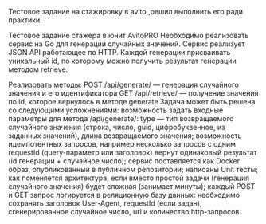 Тестовое задание на стажировку в avito ,решил выполнить его ради практики.


Тестовое задание стажера в юнит AvitoPRO
Необходимо реализовать сервис на Go для генерации случайных значений.
Сервис реализует JSON API работающее по HTTP. Каждой генерации присваивать уникальный id, по которому можно получить результат генерации методом retrieve.

Реализовать методы:
POST /api/generate/ — генерация случайного значения и его идентификатора
GET /api/retrieve/ — получение значения по id, которое вернулось в методе generate
Задача может быть решена со следующими усложнениями:
возможность задать входные параметры для метода /api/generate/:
type — тип возвращаемого случайного значения (строка, число, guid, цифробуквенное, из заданных значений),
длина возвращаемого значения;
возможность идемпотентных запросов, например несколько запросов с одним requestId (query-параметр или заголовок) вернут одинаковый результат (id генерации + случайное число);
сервис поставляется как Docker образ, опубликованный в публичном репозитории;
написаны Unit тесты;
как поменяется архитектура, если вместо простой задачи (генерация случайного значения) будет сложная (занимает минуты);
каждый POST и GET запрос логируется в реляционную базу данных: необходимо сохранять заголовок User-Agent, requestId (если задан), сгенерированное случайное число, url и количество http-запросов.
